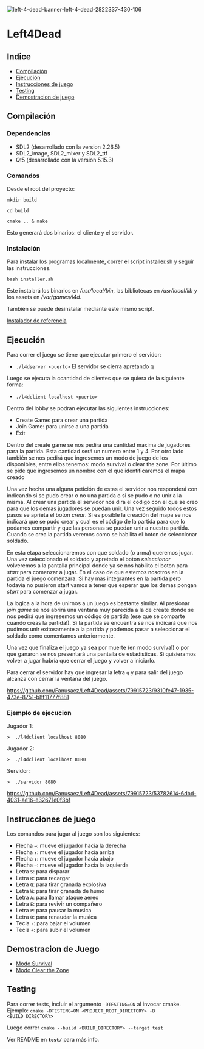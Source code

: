 
![left-4-dead-banner-left-4-dead-2822337-430-106](https://github.com/Fanusaez/Left4Dead/assets/79915723/4c10034f-ed71-4229-a1b5-6e12b024b250)


# Left4Dead

## Indice 
  - [Compilación](#Compilacion)
  - [Ejecución](#Ejecucion)
  - [Instrucciones de juego](#Instrucciones_de_juego)
  - [Testing](#Testing)
  - [Demostracion de juego](#Demostracion_de_juego)

## Compilación

### Dependencias

* SDL2 (desarrollado con la version 2.26.5)
* SDL2_image, SDL2_mixer y SDL2_ttf
* Qt5 (desarrollado con la version 5.15.3)

### Comandos

Desde el root del proyecto:

`mkdir build`

`cd build`

`cmake .. & make`

Esto generará dos binarios: el cliente y el servidor.

### Instalación

Para instalar los programas localmente, correr el script installer.sh y seguir las instrucciones.

`bash installer.sh`

Este instalará los binarios en _/usr/local/bin_, las bibliotecas en _/usr/local/lib_ 
y los assets en _/var/games/l4d_.

También se puede desinstalar mediante este mismo script.

[Instalador de referencia](https://github.com/brunograssano/SuperMarioBros-Honguitos/blob/master/Instalador.sh)

## Ejecución

Para correr el juego se tiene que ejecutar primero el servidor:
* `./l4dserver <puerto>`
El servidor se cierra apretando q

Luego se ejecuta la ccantidad de clientes que se quiera de la siguiente forma:
* `./l4dclient localhost <puerto>`

Dentro del lobby se podran ejecutar las siguientes instrucciones:
* Create Game: para crear una partida
* Join Game: para unirse a una partida
* Exit

Dentro del create game se nos pedira una cantidad maxima de jugadores para la partida. Esta cantidad será un numero entre 1 y 4. Por otro lado también se nos pedirá que ingresemos un modo de juego de los disponibles, entre ellos tenemos: modo survival o clear the zone. Por último se pide que ingresemos un nombre con el que identificaremos el mapa creado 

Una vez hecha una alguna petición de estas el servidor nos responderá con indicando si se pudo crear o no una partida o si se pudo o no unir a la misma. Al crear una partida el servidor nos dirá el codigo con el que se creo para que los demas jugadores se puedan unir. Una vez seguido todos estos pasos se aprieta el boton *crear*. Si es posible la creación del mapa se nos indicará que se pudo crear y cual es el código de la partida para que lo podamos compartir y que las personas se puedan unir a nuestra partida. Cuando se crea la partida veremos como se habilita el boton de seleccionar soldado.

En esta etapa seleccionaremos con que soldado (o arma) queremos jugar. Una vez seleccionado el soldado y apretado el boton *seleccionar* volveremos a la pantalla principal donde ya se nos habilito el boton para *start* para comenzar a jugar. En el caso de que estemos nosotros en la partida el juego comenzara. Si hay mas integrantes en la partida pero todavía no pusieron start vamos a tener que esperar que los demas pongan *start* para comenzar a jugar.

La logica a la hora de unirnos a un juego es bastante similar. Al presionar *join game* se nos abrirá una ventana muy parecida a la de create donde se nos pedirá que ingresemos un código de partida (ese que se comparte cuando creas la partida!). Si la partida se encuentra se nos indicará que nos pudimos unir exitosamente a la partida y podemos pasar a seleccionar el soldado como comentamos anteriormente.

Una vez que finaliza el juego ya sea por muerte (en modo survival) o por que ganaron se nos presentará una pantalla de estadisticas. Si quisieramos volver a jugar habría que cerrar el juego y volver a iniciarlo.

Para cerrar el servidor hay que ingresar la letra `q` y para salir del juego alcanza con cerrar la ventana del juego.

https://github.com/Fanusaez/Left4Dead/assets/79915723/9310fe47-1935-473e-8751-b8f11777f881


### Ejemplo de ejecucion
Jugador 1:
```
>  ./l4dclient localhost 8080
```

Jugador 2:
```
>  ./l4dclient localhost 8080
```

Servidor:
```
>  ./servidor 8080
```
https://github.com/Fanusaez/Left4Dead/assets/79915723/53782614-6dbd-4031-ae16-e32671e0f3bf

## Instrucciones de juego

Los comandos para jugar al juego son los siguientes:

* Flecha `→`: mueve el jugador hacia la derecha
* Flecha `↑`: mueve el jugador hacia arriba
* Flecha `↓`: mueve el jugador hacia abajo
* Flecha `←`: mueve el jugador hacia la izquierda 
* Letra `S`: para disparar
* Letra `R`: para recargar
* Letra `Q`: para tirar granada explosiva
* Letra `W`: para tirar granada de humo
* Letra `A`: para llamar ataque aereo
* Letra `E`: para revivir un compañero
* Letra `P`: para pausar la musica
* Letra `O`: para renaudar la musica
* Tecla `-`: para bajar el volumen
* Tecla `+`: para subir el volumen

## Demostracion de Juego

* [Modo Survival](https://youtu.be/ufmdzz_7h9w)
* [Modo Clear the Zone](https://youtu.be/RwqRDsZJz24)

## Testing

Para correr tests, incluir el argumento `-DTESTING=ON` al invocar cmake. Ejemplo: `cmake -DTESTING=ON <PROJECT_ROOT_DIRECTORY> -B <BUILD_DIRECTORY>`

Luego correr `cmake --build <BUILD_DIRECTORY> --target test`

Ver README en **`test/`** para más info.
